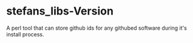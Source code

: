 # stefans_libs-Version
A perl tool that can store github ids for any githubed software during it's install process.

